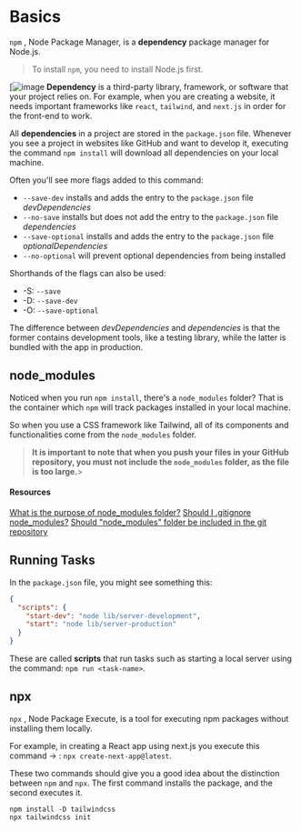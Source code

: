 
# Basics
`npm` , Node Package Manager, is a **dependency** package manager for Node.js. 

> To install `npm`, you need to install Node.js first.

[![image](https://www.specbee.com/sites/default/files/inline-images/NPM-01_0.jpg)
**Dependency** is a third-party library, framework, or software that your project relies on. For example, when you are creating a website, it needs important frameworks like `react`, `tailwind`, and `next.js` in order for the front-end to work. 

All **dependencies** in a project are stored in the `package.json` file. Whenever you see a project in websites like GitHub and want to develop it, executing the command `npm install` will download all dependencies on your local machine.

Often you'll see more flags added to this command:
- `--save-dev` installs and adds the entry to the `package.json` file _devDependencies_
- `--no-save` installs but does not add the entry to the `package.json` file _dependencies_
- `--save-optional` installs and adds the entry to the `package.json` file _optionalDependencies_
- `--no-optional` will prevent optional dependencies from being installed

Shorthands of the flags can also be used:

- -S: `--save`
- -D: `--save-dev`
- -O: `--save-optional`

The difference between _devDependencies_ and _dependencies_ is that the former contains development tools, like a testing library, while the latter is bundled with the app in production.

## node_modules

Noticed when you run `npm install`, there's a `node_modules` folder? That is the container which `npm` will track packages installed in your local machine. 

So when you use a CSS framework like Tailwind, all of its components and functionalities come from the `node_modules` folder.  

> **It is important to note that when you push your files in your GitHub repository, you must not include the  `node_modules` folder, as the file is too large.**>

#### Resources
[What is the purpose of node_modules folder?](https://stackoverflow.com/questions/63294260/what-is-the-purpose-of-the-node-modules-folder)
[Should I .gitignore node_modules?](https://www.reddit.com/r/webdev/comments/pdz3oi/should_i_gitignore_node_modules/)
[Should "node_modules" folder be included in the git repository](https://stackoverflow.com/questions/18128863/should-node-modules-folder-be-included-in-the-git-repository)

## Running Tasks

In the `package.json` file, you might see something this:
```json
{
  "scripts": {
    "start-dev": "node lib/server-development",
    "start": "node lib/server-production"
  }
}
```

These are called **scripts** that run tasks such as starting a local server using the command: `npm run <task-name>`.
## npx

`npx` , Node Package Execute, is a tool for executing npm packages without installing them locally.

For example, in creating a React app using next.js you execute this command -> : `npx create-next-app@latest`.

These two commands should give you a good idea about the distinction between `npm` and `npx`.  The first command installs the package, and the second executes it.
```
npm install -D tailwindcss
npx tailwindcss init
```

